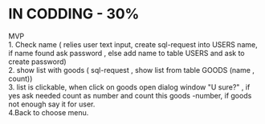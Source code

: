# IN CODDING - 30% </br>
MVP 
</br>1. Check name ( relies user text input, create sql-request into USERS name, 
if name found ask password , else add name to table USERS and ask to create password)
</br>2. show list with goods ( sql-request , show list from table GOODS (name , count))
</br>3. list is clickable, when click on goods open dialog window "U sure?" ,
if yes ask needed count as number and count this goods -number, if goods not enough say it for user.
</br>4.Back to choose menu.
